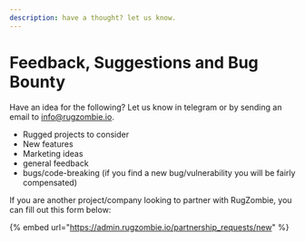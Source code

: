 ```yaml
---
description: have a thought? let us know.
---
```


# Feedback, Suggestions and Bug Bounty

Have an idea for the following? Let us know in telegram or by sending an email to info@rugzombie.io.

* Rugged projects to consider
* New features
* Marketing ideas
* general feedback
* bugs/code-breaking (if you find a new bug/vulnerability you will be fairly compensated)&#x20;

If you are another project/company looking to partner with RugZombie, you can fill out this form below:&#x20;

{% embed url="https://admin.rugzombie.io/partnership_requests/new" %}
